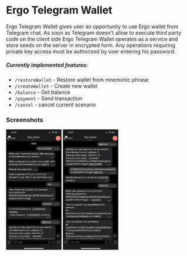 # Ergo Telegram Wallet

Ergo Telegram Wallet gives user an opportunity to use Ergo wallet from Telegram chat.
As soon as Telegram doesn't allow to execute third party code on the client side Ergo Telegram Wallet
operates as a service and store seeds on the server in encrypted form. 
Any operations requiring private key access must be authorized by user entering his password.

##### Currently implemented features:
 - `/restoreWallet` - Restore wallet from mnemonic phrase
 - `/createWallet` - Create new wallet
 - `/balance` - Get balance
 - `/payment` - Send transaction
 - `/cancel` - cancel current scenario
 
### Screenshots

<img src="https://raw.githubusercontent.com/oskin1/static-data/master/img/wallet_screen_0.png" align="center" width="30%"/>
<img src="https://raw.githubusercontent.com/oskin1/static-data/master/img/wallet_screen_1.png" align="center" width="30%"/>